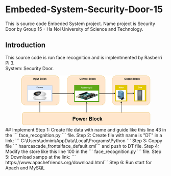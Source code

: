 # Embeded-System-Security-Door-15
This is source code Embeded System project. Name project is Security Door by Group 15 - Ha Noi University of Science and Technology.  
## Introduction  

This source code is run face recognition and is implentmented by Rasberri Pi 3.  
System: Security Door.  

<div align='center'>
    <img src="./image/flowchart_system.png" width="80%">
</div>  
## Implement   
Step 1: Create file data with name and guide like this line 43 in the ``` face_recognition.py ``` file.  
Step 2: Create file with name is "DT" in a link: ``` C:\Users\admim\AppData\Local\Programs\Python ```  
Step 3: Coppy file ``` haarcascade_frontalface_default.xml``` and push to DT file.  
Step 4: Modify the store like this line 100 in the ``` face_recognition.py ``` file.  
Step 5: Download xampp at the link: ``` https://www.apachefriends.org/download.html```    
Step 6: Run start for Apach and MySQL  
